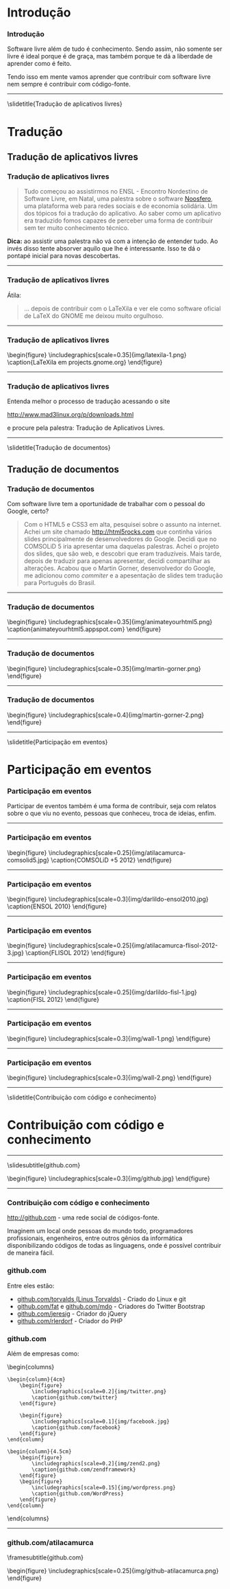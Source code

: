 # Introdução

### Introdução

Software livre além de tudo é conhecimento. Sendo assim, não somente ser livre
é ideal porque é de graça, mas também porque te dá a liberdade de aprender como é feito.

Tendo isso em mente vamos aprender que contribuir com software livre nem sempre
é contribuir com código-fonte.

---

\slidetitle{Tradução de aplicativos livres}

# Tradução

## Tradução de aplicativos livres

### Tradução de aplicativos livres

> Tudo começou ao assistirmos no ENSL - Encontro Nordestino de Software Livre, em Natal,
uma palestra sobre o software [Noosfero](http://noosfero.org/), uma plataforma
web para redes sociais e de economia solidária. Um dos tópicos foi a tradução do
aplicativo. Ao saber como um aplicativo era traduzido fomos capazes de perceber
uma forma de contribuir sem ter muito conhecimento técnico.

**Dica:** ao assistir uma palestra não vá com a intenção de entender tudo. Ao invés disso
tente absorver aquilo que lhe é interessante. Isso te dá o pontapé inicial para novas
descobertas.

---

### Tradução de aplicativos livres

Átila:

> ... depois de contribuir com o LaTeXila e ver ele como software oficial de LaTeX do
GNOME me deixou muito orgulhoso.

---

### Tradução de aplicativos livres

\begin{figure}
   \includegraphics[scale=0.35]{img/latexila-1.png}
   \caption{LaTeXila em projects.gnome.org}
\end{figure}

---

### Tradução de aplicativos livres

Entenda melhor o processo de tradução acessando o site

<http://www.mad3linux.org/p/downloads.html>

e procure pela palestra: Tradução de Aplicativos Livres.

---

\slidetitle{Tradução de documentos}

## Tradução de documentos

### Tradução de documentos

Com software livre tem a oportunidade de trabalhar com o pessoal do Google, certo?

> Com o HTML5 e CSS3 em alta, pesquisei sobre o assunto na internet. Achei um site
chamado <http://html5rocks.com> que continha vários slides principalmente de desenvolvedores
do Google. Decidi que no COMSOLiD 5 iria apresentar uma daquelas palestras. Achei o projeto
dos slides, que são web, e descobri que eram traduzíveis. Mais tarde, depois de traduzir
para apenas apresentar, decidi compartilhar as alterações. Acabou que o Martin Gorner,
desenvolvedor do Google, me adicionou como *commiter* e a apesentação de slides
tem tradução para Português do Brasil.

---

### Tradução de documentos

\begin{figure}
   \includegraphics[scale=0.35]{img/animateyourhtml5.png}
   \caption{animateyourhtml5.appspot.com}
\end{figure}

---

### Tradução de documentos

\begin{figure}
   \includegraphics[scale=0.35]{img/martin-gorner.png}
\end{figure}

---

### Tradução de documentos

\begin{figure}
   \includegraphics[scale=0.4]{img/martin-gorner-2.png}
\end{figure}

---

\slidetitle{Participação em eventos}

# Participação em eventos

### Participação em eventos

Participar de eventos também é uma forma de contribuir, seja com relatos sobre o
que viu no evento, pessoas que conheceu, troca de ideias, enfim.

---

### Participação em eventos

\begin{figure}
   \includegraphics[scale=0.25]{img/atilacamurca-comsolid5.jpg}
   \caption{COMSOLiD +5 2012}
\end{figure}

---

### Participação em eventos

\begin{figure}
   \includegraphics[scale=0.3]{img/darlildo-ensol2010.jpg}
   \caption{ENSOL 2010}
\end{figure}

---

### Participação em eventos

\begin{figure}
   \includegraphics[scale=0.25]{img/atilacamurca-flisol-2012-3.jpg}
   \caption{FLISOL 2012}
\end{figure}

---

### Participação em eventos

\begin{figure}
   \includegraphics[scale=0.25]{img/darlildo-fisl-1.jpg}
   \caption{FISL 2012}
\end{figure}

---

### Participação em eventos

\begin{figure}
   \includegraphics[scale=0.3]{img/wall-1.png}
\end{figure}

---

### Participação em eventos

\begin{figure}
   \includegraphics[scale=0.3]{img/wall-2.png}
\end{figure}


---

\slidetitle{Contribuição com código e conhecimento}

# Contribuição com código e conhecimento

---

\slidesubtitle{github.com}

\begin{figure}
	\includegraphics[scale=0.3]{img/github.jpg}
\end{figure}

---

### Contribuição com código e conhecimento

<http://github.com> - uma rede social de códigos-fonte.

Imaginem um local onde pessoas do mundo todo, programadores profissionais, engenheiros,
entre outros gênios da informática disponibilizando códigos de todas as linguagens,
onde é possível contribuir de maneira fácil.

### github.com

Entre eles estão:

* [github.com/torvalds (Linus Torvalds)](https://github.com/torvalds) - Criado do Linux e git
* [github.com/fat](https://github.com/fat) e [github.com/mdo](https://github.com/mdo) - Criadores do Twitter Bootstrap
* [github.com/jeresig](https://github.com/jeresig) - Criador do jQuery
* [github.com/rlerdorf](https://github.com/rlerdorf) - Criador do PHP

### github.com

Além de empresas como:

\begin{columns}

	\begin{column}{4cm}
		\begin{figure}
			\includegraphics[scale=0.2]{img/twitter.png}
			\caption{github.com/twitter}
		\end{figure}
		
		\begin{figure}
			\includegraphics[scale=0.1]{img/facebook.jpg}
			\caption{github.com/facebook}
		\end{figure}
	\end{column}

	\begin{column}{4.5cm}
		\begin{figure}
			\includegraphics[scale=0.2]{img/zend2.png} 
			\caption{github.com/zendframework}
		\end{figure}
		\begin{figure}
			\includegraphics[scale=0.15]{img/wordpress.png} 
			\caption{github.com/WordPress}
		\end{figure}
	\end{column}
	
\end{columns}

---

### github.com/atilacamurca
\framesubtitle{github.com}

\begin{figure}
	\includegraphics[scale=0.25]{img/github-atilacamurca.png}
\end{figure}
